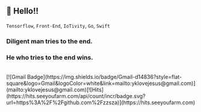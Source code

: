 ## 👋 Hello!!<br />
`Tensorflow`, `Front-End`, `IoTivity`, `Go`, `Swift`
<br />
### Diligent man tries to the end.
### He who tries to the end wins.

<br />
[![Gmail Badge](https://img.shields.io/badge/Gmail-d14836?style=flat-square&logo=Gmail&logoColor=white&link=mailto:yklovejesus@gmail.com)](mailto:yklovejesus@gmail.com)[![Hits](https://hits.seeyoufarm.com/api/count/incr/badge.svg?url=https%3A%2F%2Fgithub.com%2Fzzsza)](https://hits.seeyoufarm.com)
<br /> 
